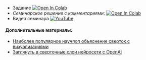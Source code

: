 - Задание [![Open In Colab](https://colab.research.google.com/assets/colab-badge.svg)](https://colab.research.google.com/github/kirili4ik/iad-deep-learning/blob/premium/2021/seminars/sem03/sem03_task.ipynb)
- _Семинарское решение с комментариями_:  [![Open In Colab](https://colab.research.google.com/assets/colab-badge.svg)](https://colab.research.google.com/github/kirili4ik/iad-deep-learning/blob/premium/2021/seminars/sem03/sem03_solved_with_comments.ipynb)
- Видео семинара [![YouTube](https://img.shields.io/badge/YouTube-FF0000?logo=youtube&logoColor=white)](https://www.youtube.com/watch?v=mhy0Ufajw3Y&list=PLEwK9wdS5g0qa3PIhR6HBDJD_QnrfP8Ei)

#### Дополнительные материалы:
* [Наиболее популярное научпоп объяснение сверток с визуализациями](https://towardsdatascience.com/convolutional-neural-networks-explained-9cc5188c4939)
* [Заглянуть в сверточные слои нейросети с OpenAI](https://microscope.openai.com/)
